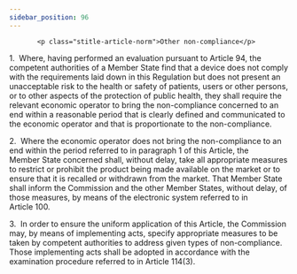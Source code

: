 ```yaml
---
sidebar_position: 96
---
```

           <p class="stitle-article-norm">Other non-compliance</p>
   <p class="norm">1.&nbsp;&nbsp;Where, having performed an evaluation 
pursuant to Article&nbsp;94, the competent authorities of a 
Member&nbsp;State find that a device does not comply with the 
requirements laid down in this Regulation but does not present an 
unacceptable risk to the health or safety of patients, users or other 
persons, or to other aspects of the protection of public health, they 
shall require the relevant economic operator to bring the non-compliance
 concerned to an end within a reasonable period that is clearly defined 
and communicated to the economic operator and that is proportionate to 
the non-compliance.</p>
   <p class="norm">2.&nbsp;&nbsp;Where the economic operator does not 
bring the non-compliance to an end within the period referred to in 
paragraph&nbsp;1 of this Article, the Member&nbsp;State concerned shall,
 without delay, take all appropriate measures to restrict or prohibit 
the product being made available on the market or to ensure that it is 
recalled or withdrawn from the market. That Member&nbsp;State shall 
inform the Commission and the other Member&nbsp;States, without delay, 
of those measures, by means of the electronic system referred to in 
Article&nbsp;100.</p>
   <p class="norm">3.&nbsp;&nbsp;In order to ensure the uniform 
application of this Article, the Commission may, by means of 
implementing acts, specify appropriate measures to be taken by competent
 authorities to address given types of non-compliance. Those 
implementing acts shall be adopted in accordance with the examination 
procedure referred to in Article&nbsp;114(3).</p>